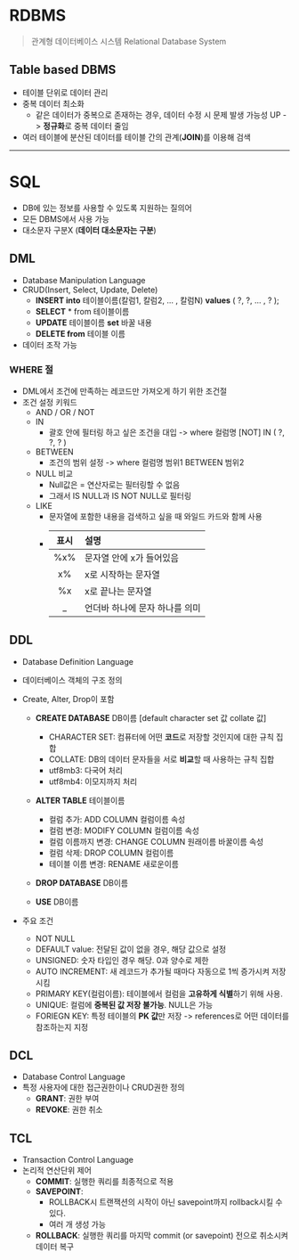 # RDBMS
> 관계형 데이터베이스 시스템
> Relational Database System

## Table based DBMS
- 테이블 단위로 데이터 관리
- 중복 데이터 최소화
  + 같은 데이터가 중복으로 존재하는 경우, 데이터 수정 시 문제 발생 가능성 UP -> **정규화**로 중복 데이터 줄임
- 여러 테이블에 분산된 데이터를 테이블 간의 관계(**JOIN**)를 이용해 검색

- - -
# SQL
- DB에 있는 정보를 사용할 수 있도록 지원하는 질의어
- 모든 DBMS에서 사용 가능
- 대소문자 구분X (**데이터 대소문자는 구분**)

## DML
- Database Manipulation Language
- CRUD(Insert, Select, Update, Delete)
  + **INSERT into** 테이블이름(칼럼1, 칼럼2, ... , 칼럼N) **values** ( ?, ?, ... , ? );
  + **SELECT** * from 테이블이름
  + **UPDATE** 테이블이름 **set** 바꿀 내용
  + **DELETE from** 테이블 이름
- 데이터 조작 가능
    
### WHERE 절
- DML에서 조건에 만족하는 레코드만 가져오게 하기 위한 조건절
- 조건 설정 키워드
  + AND / OR / NOT
  + IN
    * 괄호 안에 필터링 하고 싶은 조건을 대입
      -> where 컬럼명 [NOT] IN ( ?, ?, ? )
  + BETWEEN
    * 조건의 범위 설정
      -> where 컬럼명 범위1 BETWEEN 범위2
  + NULL 비교
    * Null값은 = 연산자로는 필터링할 수 없음
    * 그래서 IS NULL과 IS NOT NULL로 필터링
  + LIKE
    * 문자열에 포함한 내용을 검색하고 싶을 때 와일드 카드와 함께 사용
    * |표시|설명|
      |:---:|:----|
      |%x%|문자열 안에 x가 들어있음|
      |x%|x로 시작하는 문자열|
      |%x|x로 끝나는 문자열|
      |_|언더바 하나에 문자 하나를 의미|

## DDL
- Database Definition Language
- 데이터베이스 객체의 구조 정의
- Create, Alter, Drop이 포함
  + **CREATE DATABASE** DB이름 [default character set 값 collate 값]
    * CHARACTER SET: 컴퓨터에 어떤 **코드**로 저장할 것인지에 대한 규칙 집합
    * COLLATE: DB의 데이터 문자들을 서로 **비교**할 때 사용하는 규칙 집합
    * utf8mb3: 다국어 처리
    * utf8mb4: 이모지까지 처리
   
  + **ALTER TABLE** 테이블이름
    * 컬럼 추가: ADD COLUMN 컬럼이름 속성
    * 컬럼 변경: MODIFY COLUMN 컬럼이름 속성
    * 컬럼 이름까지 변경: CHANGE COLUMN 원래이름 바꿀이름 속성
    * 컬럼 삭제: DROP COLUMN 컬럼이름
    * 테이블 이름 변경: RENAME 새로운이름

  + **DROP DATABASE** DB이름
  + **USE** DB이름 
    
- 주요 조건
  + NOT NULL
  + DEFAULT value: 전달된 값이 없을 경우, 해당 값으로 설정
  + UNSIGNED: 숫자 타입인 경우 해당. 0과 양수로 제한
  + AUTO INCREMENT: 새 레코드가 추가될 때마다 자동으로 1씩 증가시켜 저장시킴
  + PRIMARY KEY(컬럼이름): 테이블에서 컬럼을 **고유하게 식별**하기 위해 사용.
  + UNIQUE: 컬럼에 **중복된 값 저장 불가능**. NULL은 가능
  + FORIEGN KEY: 특정 테이블의 **PK 값**만 저장 -> references로 어떤 데이터를 참조하는지 지정

## DCL
- Database Control Language
- 특정 사용자에 대한 접근권한이나 CRUD권한 정의
  + **GRANT**: 권한 부여
  + **REVOKE**: 권한 취소

## TCL
- Transaction Control Language
- 논리적 연산단위 제어
  + **COMMIT**: 실행한 쿼리를 최종적으로 적용
  + **SAVEPOINT**:
    * ROLLBACK시 트랜잭션의 시작이 아닌 savepoint까지 rollback시킬 수 있다.
    * 여러 개 생성 가능
  + **ROLLBACK**: 실행한 쿼리를 마지막 commit (or savepoint) 전으로 취소시켜 데이터 복구
